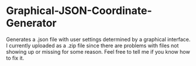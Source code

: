 # Graphical-JSON-Coordinate-Generator
Generates a .json file with user settings determined by a graphical interface. I currently uploaded as a .zip file since there are problems with files not showing up or missing for some reason. Feel free to tell me if you know how to fix it.

